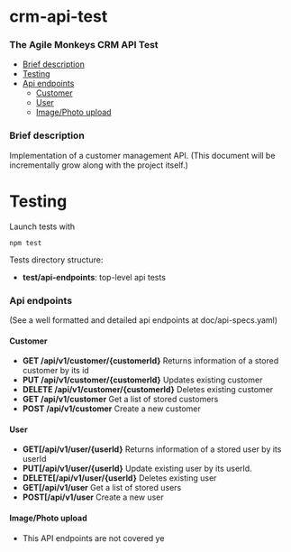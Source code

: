 
# crm-api-test  
### The Agile Monkeys CRM API Test
- [Brief description](#brief-description)  
- [Testing](#testing)
- [Api endpoints](#api-endpoints)
  * [Customer](#customer)
  * [User](#user)
  * [Image/Photo upload](#image-photo-upload)

### Brief description

Implementation of a customer management API. 
(This document will be incrementally grow along with the project itself.)

# Testing
Launch tests with
```shell script
npm test
```

Tests directory structure:

* **test/api-endpoints**: top-level api tests

### Api endpoints

(See a well formatted and detailed api endpoints at doc/api-specs.yaml)

#### Customer
- **GET /api​/v1​/customer​/{customerId}** Returns information of a stored customer by its id
- **PUT ​/api​/v1​/customer​/{customerId}** Updates existing customer
- **DELETE /api​/v1​/customer​/{customerId}** Deletes existing customer
- **GET /api​/v1​/customer** Get a list of stored customers
- **POST /api​/v1​/customer** Create a new customer

#### User
- **GET[​/api​/v1​/user​/{userId}** Returns information of a stored user by its userId
- **PUT[​/api​/v1​/user​/{userId}** Update existing user by its userId.
- **DELETE[​/api​/v1​/user​/{userId}** Deletes existing user
- **GET[​/api​/v1​/user** Get a list of stored users
- **POST[​/api​/v1​/user** Create a new user

#### Image/Photo upload
- This API endpoints are not covered ye
